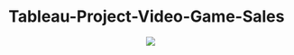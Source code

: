 # Tableau-Project-Video-Game-Sales

<div align="center">
    <img src="[https://github.com/SAZZAD-AMT/s.portfolio.con/blob/main/qw.jpg?raw=true](https://github.com/SAZZAD-AMT/Tableau-Project-Video-Game-Sales/blob/main/Images/yearly%20sum.png)https://github.com/SAZZAD-AMT/Tableau-Project-Video-Game-Sales/blob/main/Images/yearly%20sum.png">
    
  
</div>
